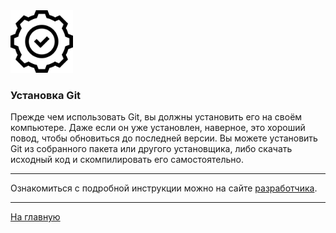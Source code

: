 <img src="../images/install.png" width="100" title="image">

### Установка Git
Прежде чем использовать Git, вы должны установить его на своём компьютере. Даже если он уже установлен, наверное, это хороший повод, чтобы обновиться до последней версии. Вы можете установить Git из собранного пакета или другого установщика, либо скачать исходный код и скомпилировать его самостоятельно.

---

Ознакомиться с подробной инструкции можно на сайте [разработчика](https://git-scm.com/book/ru/v2/%d0%92%d0%b2%d0%b5%d0%b4%d0%b5%d0%bd%d0%b8%d0%b5-%d0%a3%d1%81%d1%82%d0%b0%d0%bd%d0%be%d0%b2%d0%ba%d0%b0-Git).

---

[На главную](/readme.md)